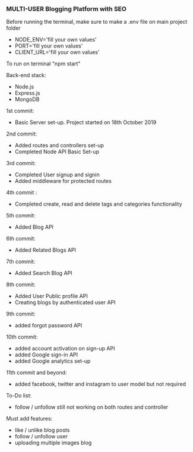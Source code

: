 ### MULTI-USER Blogging Platform with SEO

Before running the terminal, make sure to make a .env file on main project folder

- NODE_ENV='fill your own values'
- PORT='fill your own values'
- CLIENT_URL='fill your own values'

To run on terminal "npm start"

Back-end stack:

- Node.js
- Express.js
- MongoDB

1st commit:

- Basic Server set-up. Project started on 18th October 2019

2nd commit:

- Added routes and controllers set-up
- Completed Node API Basic Set-up

3rd commit:

- Completed User signup and signin
- Added middleware for protected routes

4th commit :

- Completed create, read and delete tags and categories functionality

5th commit:

- Added Blog API

6th commit:

- Added Related Blogs API

7th commit:

- Added Search Blog API

8th commit:

- Added User Public profile API
- Creating blogs by authenticated user API

9th commit:

- added forgot password API

10th commit:

- added account activation on sign-up API
- added Google sign-in API
- added Google analytics set-up

11th commit and beyond:

- added facebook, twitter and instagram to user model but not required

To-Do list:

- follow / unfollow still not working on both routes and controller

Must add features:

- like / unlike blog posts
- follow / unfollow user
- uploading multiple images blog
